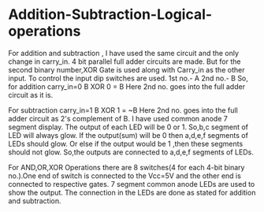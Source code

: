 # Addition-Subtraction-Logical-operations
For addition and subtraction , I have used the same circuit and the only change in carry_in.
4 bit parallel full adder circuits are made.
But for the second binary number,XOR Gate is used along with Carry_in as the other input.
To control the input dip switches are used.
1st no.-  A 
2nd no.-  B
So, for addition carry_in=0 
    B XOR 0 = B
    Here 2nd no. goes into the full adder circuit as it is.
     
For subtraction carry_in=1
    B XOR 1 = ~B
    Here 2nd no. goes into the full adder circuit as 2's complement of B.
 I have used common anode 7 segment display. The output of each LED will be 0 or 1. So,b,c segment of LED will always glow. If the output(sum) will be 0 then a,d,e,f segments of LEDs should glow. Or else if the output would be 1 ,then these segments should not glow. So,the outputs are connected to a,d,e,f segments of LEDs.

For AND,OR,XOR Operations there are 8 switches(4 for each 4-bit binary no.).One end of switch is connected to the Vcc=5V and the other end is connected to respective gates.
7 segment common anode LEDs are used to show the output. The connection in the LEDs are done as stated for addition and subtraction.
